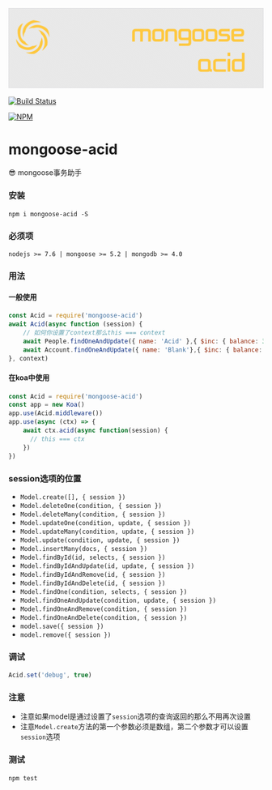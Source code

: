 ![mongoose-acid](art/logo.png)

[![Build Status](https://img.shields.io/travis/ithot-all/mongoose-acid/master.svg?style=flat-square)](https://travis-ci.org/ithot-all/mongoose-acid)

[![NPM](https://nodei.co/npm/mongoose-acid.png?compact=true)](https://npmjs.org/package/mongoose-acid)


# mongoose-acid
:sunglasses: mongoose事务助手

### 安装 
```
npm i mongoose-acid -S
``` 

### 必须项

```
nodejs >= 7.6 | mongoose >= 5.2 | mongodb >= 4.0
```
### 用法

#### 一般使用
```javascript
const Acid = require('mongoose-acid')
await Acid(async function (session) {
    // 如何你设置了context那么this === context
    await People.findOneAndUpdate({ name: 'Acid' },{ $inc: { balance: 30 } },{ session })
    await Account.findOneAndUpdate({ name: 'Blank'},{ $inc: { balance: -30 } },{ session })
}, context)
```
#### 在koa中使用
```javascript
const Acid = require('mongoose-acid')
const app = new Koa()
app.use(Acid.middleware())
app.use(async (ctx) => {
    await ctx.acid(async function(session) {
      // this === ctx
    })
})
```

### session选项的位置

- `Model.create([], { session })`
- `Model.deleteOne(condition, { session })`
- `Model.deleteMany(condition, { session })`
- `Model.updateOne(condition, update, { session })`
- `Model.updateMany(condition, update, { session })`
- `Model.update(condition, update, { session })`
- `Model.insertMany(docs, { session })`
- `Model.findById(id, selects, { session })`
- `Model.findByIdAndUpdate(id, update, { session })`
- `Model.findByIdAndRemove(id, { session })`
- `Model.findByIdAndDelete(id, { session })`
- `Model.findOne(condition, selects, { session })`
- `Model.findOneAndUpdate(condition, update, { session })`
- `Model.findOneAndRemove(condition, { session })`
- `Model.findOneAndDelete(condition, { session })`
- `model.save({ session })` 
- `model.remove({ session })`

### 调试
```javascript
Acid.set('debug', true)
```

### 注意

- 注意如果model是通过设置了`session`选项的查询返回的那么不用再次设置
- 注意`Model.create`方法的第一个参数必须是数组，第二个参数才可以设置`session`选项

### 测试

```
npm test
```
